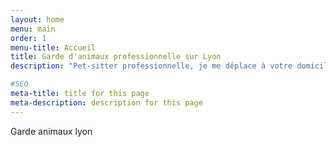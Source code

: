```yaml
---
layout: home
menu: main
order: 1
menu-title: Accueil
title: Garde d'animaux professionnelle sur Lyon
description: "Pet-sitter professionnelle, je me déplace à votre domicile sur Lyon et Villeurbanne pour prendre soin de votre chien, chat, lapin ou autre NAC."

#SEO
meta-title: title for this page
meta-description: description for this page
---
```

Garde animaux lyon